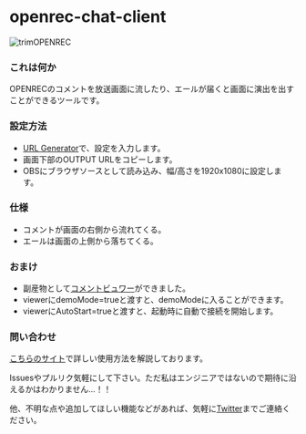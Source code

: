 # openrec-chat-client

![trimOPENREC](https://user-images.githubusercontent.com/41167277/77768287-9ae6ce00-7085-11ea-9f92-092b7985a39a.gif)

### これは何か
OPENRECのコメントを放送画面に流したり、エールが届くと画面に演出を出すことができるツールです。

### 設定方法
* [URL Generator](https://tokjin.github.io/openrec-chat-client/)で、設定を入力します。
* 画面下部のOUTPUT URLをコピーします。
* OBSにブラウザソースとして読み込み、幅/高さを1920x1080に設定します。

### 仕様
* コメントが画面の右側から流れてくる。
* エールは画面の上側から落ちてくる。

### おまけ
* 副産物として[コメントビュワー](https://tokjin.github.io/openrec-chat-client/viewer.html)ができました。
* viewerにdemoMode=trueと渡すと、demoModeに入ることができます。
* viewerにAutoStart=trueと渡すと、起動時に自動で接続を開始します。

### 問い合わせ
[こちらのサイト](https://tokaisodachi.com/archives/2295)で詳しい使用方法を解説しております。

Issuesやプルリク気軽にして下さい。ただ私はエンジニアではないので期待に沿えるかはわかりません…！！

他、不明な点や追加してほしい機能などがあれば、気軽に[Twitter](https://twitter.com/jintokai)までご連絡ください。